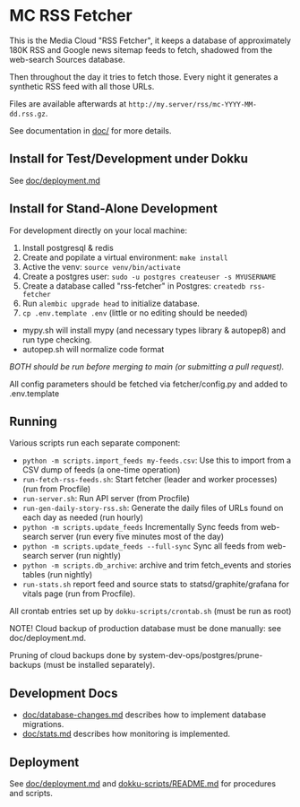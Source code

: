 MC RSS Fetcher
==============

This is the Media Cloud "RSS Fetcher", it keeps a database of
approximately 180K RSS and Google news sitemap feeds to fetch,
shadowed from the web-search Sources database.

Then throughout the day it tries to fetch those. Every 
night it generates a synthetic RSS feed with all those URLs. 

Files are available afterwards at `http://my.server/rss/mc-YYYY-MM-dd.rss.gz`.

See documentation in [doc/](doc/) for more details.

Install for Test/Development under Dokku
----------------------------------------

See [doc/deployment.md](doc/deployment.md)

Install for Stand-Alone Development
-----------------------------------

For development directly on your local machine:
1. Install postgresql & redis
2. Create and popilate a virtual environment: `make install`
3. Active the venv: `source venv/bin/activate`
4. Create a postgres user: `sudo -u postgres createuser -s MYUSERNAME`
5. Create a database called "rss-fetcher" in Postgres: `createdb rss-fetcher`
6. Run `alembic upgrade head` to initialize database.
7. `cp .env.template .env` (little or no editing should be needed)

* mypy.sh will install mypy (and necessary types library & autopep8) and run type checking.
* autopep.sh will normalize code format

*BOTH should be run before merging to main (or submitting a pull request).*

All config parameters should be fetched via fetcher/config.py and added to .env.template

Running
-------

Various scripts run each separate component:
 * `python -m scripts.import_feeds my-feeds.csv`: Use this to import from a CSV dump of feeds (a one-time operation)
 * `run-fetch-rss-feeds.sh`: Start fetcher (leader and worker processes) (run from Procfile)
 * `run-server.sh`: Run API server (from Procfile)
 * `run-gen-daily-story-rss.sh`: Generate the daily files of URLs found on each day as needed (run hourly)
 * `python -m scripts.update_feeds` Incrementally Sync feeds from web-search server (run every five minutes most of the day)
 * `python -m scripts.update_feeds --full-sync` Sync all feeds from web-search server (run nightly)
 * `python -m scripts.db_archive`: archive and trim fetch_events and stories tables (run nightly)
 * `run-stats.sh` report feed and source stats to statsd/graphite/grafana for vitals page (run from Procfile).

All crontab entries set up by `dokku-scripts/crontab.sh` (must be run as root)

NOTE! Cloud backup of production database must be done manually: see doc/deployment.md.

Pruning of cloud backups done by system-dev-ops/postgres/prune-backups (must be installed separately).

Development Docs
----------------

 * [doc/database-changes.md](doc/database-changes.md) describes how to implement database migrations.
 * [doc/stats.md](doc/stats.md) describes how monitoring is implemented.

Deployment
----------

See [doc/deployment.md](doc/deployment.md) and
[dokku-scripts/README.md](dokku-scripts/README.md)
for procedures and scripts.
